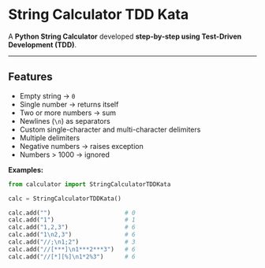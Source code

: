 # String Calculator TDD Kata

A **Python String Calculator** developed **step-by-step using Test-Driven Development (TDD)**.

---

## Features

- Empty string → `0`  
- Single number → returns itself  
- Two or more numbers → sum  
- Newlines (`\n`) as separators  
- Custom single-character and multi-character delimiters  
- Multiple delimiters  
- Negative numbers → raises exception  
- Numbers > 1000 → ignored  

**Examples:**

```python
from calculator import StringCalculatorTDDKata

calc = StringCalculatorTDDKata()

calc.add("")                     # 0
calc.add("1")                    # 1
calc.add("1,2,3")                # 6
calc.add("1\n2,3")               # 6
calc.add("//;\n1;2")             # 3
calc.add("//[***]\n1***2***3")   # 6
calc.add("//[*][%]\n1*2%3")      # 6
